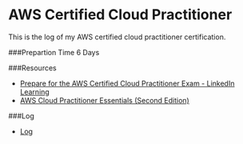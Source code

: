 # AWS Certified Cloud Practitioner

This is the log of my AWS certified cloud practitioner certification. 

###Prepartion Time
6 Days

###Resources
* [Prepare for the AWS Certified Cloud Practitioner Exam - LinkedIn Learning](https://www.linkedin.com/learning/paths/prepare-for-the-aws-certified-cloud-practitioner-exam)
* [AWS Cloud Practitioner Essentials (Second Edition)](https://www.aws.training/Details/Curriculum?id=27076)

###Log
* [Log](https://github.com/omermujtaba18/aws-certified-cloud-practitioner-logs/blob/master/log.md)
